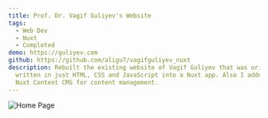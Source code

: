 ```yaml
---
title: Prof. Dr. Vagif Guliyev's Website
tags:
  - Web Dev
  - Nuxt
  - Completed
demo: https://guliyev.com
github: https://github.com/aligu7/vagifguliyev_nuxt
description: Rebuilt the existing website of Vagif Guliyev that was originally
  written in just HTML, CSS and JavaScript into a Nuxt app. Also I added the
  Nuxt Content CMS for content management.
---
```


![Home Page](/images/projects/vagifguliyev/homepage.png)
